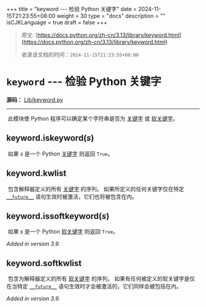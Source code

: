 +++
title = "keyword --- 检验 Python 关键字"
date = 2024-11-15T21:23:55+08:00
weight = 30
type = "docs"
description = ""
isCJKLanguage = true
draft = false
+++

> 原文: [https://docs.python.org/zh-cn/3.13/library/keyword.html](https://docs.python.org/zh-cn/3.13/library/keyword.html)
>
> 收录该文档的时间：`2024-11-15T21:23:55+08:00`

# `keyword` --- 检验 Python 关键字

**源码：** [Lib/keyword.py](https://github.com/python/cpython/tree/3.13/Lib/keyword.py)

------

​	此模块使 Python 程序可以确定某个字符串是否为 [关键字](https://docs.python.org/zh-cn/3.13/reference/lexical_analysis.html#keywords) 或 [软关键字](https://docs.python.org/zh-cn/3.13/reference/lexical_analysis.html#soft-keywords)。

## keyword.**iskeyword**(*s*)

​	如果 *s* 是一个 Python [关键字](https://docs.python.org/zh-cn/3.13/reference/lexical_analysis.html#keywords) 则返回 `True`。

## keyword.**kwlist**

​	包含解释器定义的所有 [关键字](https://docs.python.org/zh-cn/3.13/reference/lexical_analysis.html#keywords) 的序列。 如果所定义的任何关键字仅在特定 [`__future__`](https://docs.python.org/zh-cn/3.13/library/__future__.html#module-__future__) 语句生效时被激活，它们也将被包含在内。

## keyword.**issoftkeyword**(*s*)

​	如果 *s* 是一个 Python [软关键字](https://docs.python.org/zh-cn/3.13/reference/lexical_analysis.html#soft-keywords) 则返回 `True`。

*Added in version 3.9.*

## keyword.**softkwlist**

​	包含为解释器定义的所有 [软关键字](https://docs.python.org/zh-cn/3.13/reference/lexical_analysis.html#soft-keywords) 的序列。 如果有任何被定义的软关键字是仅在当特定 [`__future__`](https://docs.python.org/zh-cn/3.13/library/__future__.html#module-__future__) 语句生效时才会被激活的，它们同样会被包括在内。

*Added in version 3.9.*
